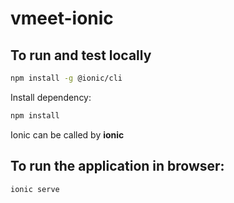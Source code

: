 # vmeet-ionic

## To run and test locally

```bash
npm install -g @ionic/cli
```
Install dependency:

```bash
npm install
```
Ionic can be called by **ionic**

## To run the application in browser:
```bash
ionic serve
```